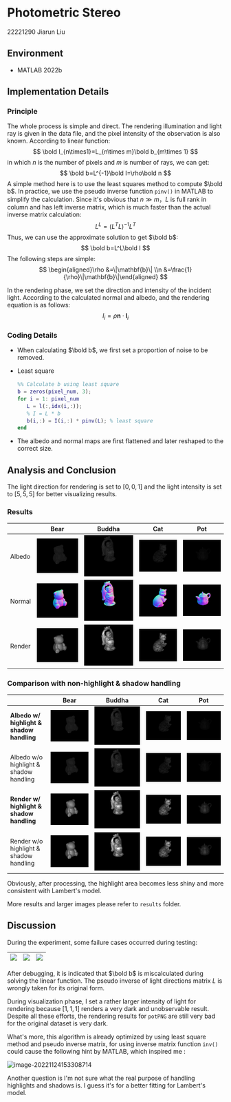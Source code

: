 # Photometric Stereo

22221290 Jiarun Liu

## Environment

* MATLAB 2022b

## Implementation Details

### Principle

The whole process is simple and direct. The rendering illumination and light ray is given in the data file, and the pixel intensity of the observation is also known. According to linear function:
$$
\bold I_{n\times1}=L_{n\times m}\bold b_{m\times 1}
$$
in which $n$ is the number of pixels and $m$ is number of rays, we can get:
$$
\bold b=L^{-1}\bold I=\rho\bold n
$$
A simple method here is to use the least squares method to compute $\bold b$. In practice, we use the pseudo inverse function `pinv()` in MATLAB to simplify the calculation. Since it's obvious that $n \gg m$，$L$ is full rank in column and has left inverse matrix, which is much faster than the actual inverse matrix calculation:
$$
L^L=(L^TL)^{-1}L^T
$$
Thus, we can use the approximate solution to get $\bold b$:
$$
\bold b=L^L\bold I
$$
The following steps are simple:
$$
\begin{aligned}\rho &=\|\mathbf{b}\| \\n &=\frac{1}{\rho}\|\mathbf{b}\|\end{aligned}
$$

In the rendering phase, we set the direction and intensity of the incident light. According to the calculated normal and albedo, and the rendering equation is as follows:
$$
I_i = \rho\boldsymbol n\cdot \boldsymbol l_i
$$

### Coding Details

* When calculating $\bold b$, we first set a proportion of noise to be removed. 

* Least square 

  ```matlab
  %% Calculate b using least square
  b = zeros(pixel_num, 3); 
  for i = 1: pixel_num
     L = l(:,idx(i,:)); 
     % I = L * b
     b(i,:) = I(i,:) * pinv(L); % least square
  end
  ```

* The albedo and normal maps are first flattened and later reshaped to the correct size.

## Analysis and Conclusion

The light direction for rendering is set to $[0,0,1]$ and the light intensity is set to $[5,5,5]$ for better visualizing results.

### Results

|        | Bear                                 | Buddha                                 | Cat                                 | Pot                                 |
| ------ | ------------------------------------ | -------------------------------------- | ----------------------------------- | ----------------------------------- |
| Albedo | ![](results/fine/bearPNG_Albedo.png) | ![](results\fine\buddhaPNG_Albedo.png) | ![](results/fine/catPNG_Albedo.png) | ![](results/fine/potPNG_Albedo.png) |
| Normal | ![](results/fine/bearPNG_Normal.png) | ![](results/fine/buddhaPNG_Normal.png) | ![](results/fine/catPNG_Normal.png) | ![](results/fine/potPNG_Normal.png) |
| Render | ![](results/fine/bearPNG_Render.png) | ![](results/fine/buddhaPNG_Render.png) | ![](results/fine/catPNG_Render.png) | ![](results/fine/potPNG_Render.png) |

### Comparison with non-highlight & shadow handling

|                                           | Bear                                 | Buddha                                 | Cat                                 | Pot                                 |
| ----------------------------------------- | ------------------------------------ | -------------------------------------- | ----------------------------------- | ----------------------------------- |
| **Albedo w/ highlight & shadow handling** | ![](results/fine/bearPNG_Albedo.png) | ![](results\fine\buddhaPNG_Albedo.png) | ![](results/fine/catPNG_Albedo.png) | ![](results/fine/potPNG_Albedo.png) |
| Albedo w/o highlight & shadow handling    | ![](results/wo/bearPNG_Albedo.png)   | ![](results\wo\buddhaPNG_Albedo.png)   | ![](results/wo/catPNG_Albedo.png)   | ![](results/wo/potPNG_Albedo.png)   |
| **Render w/ highlight & shadow handling** | ![](results/fine/bearPNG_Render.png) | ![](results/fine/buddhaPNG_Render.png) | ![](results/fine/catPNG_Render.png) | ![](results/fine/potPNG_Render.png) |
| Render w/o highlight & shadow handling    | ![](results/wo/bearPNG_Render.png)   | ![](results/wo/buddhaPNG_Render.png)   | ![](results/wo/catPNG_Render.png)   | ![](results/wo/potPNG_Render.png)   |

Obviously, after processing, the highlight area becomes less shiny and more consistent with Lambert's model.

More results and larger images please refer to `results` folder.

## Discussion

During the experiment, some failure cases occurred during testing:

| ![](results/wrong/bearPNG_Albedo.png) | ![](results/wrong/bearPNG_Normal.png) | ![](results/wrong/bearPNG_Render.png) |
| ------------------------------------- | ------------------------------------- | ------------------------------------- |

After debugging, it is indicated that $\bold b$ is miscalculated during solving the linear function. The pseudo inverse of light directions matrix $L$ is wrongly taken for its original form.

During visualization phase, I set a rather larger intensity of light for rendering because $[1,1,1]$ renders a very dark and unobservable result. Despite all these efforts, the rendering results for `potPNG` are still very bad for the original dataset is very dark.

What's more, this algorithm is already optimized by using least square method and pseudo inverse matrix, for using inverse matrix function `inv()` could cause the following hint by MATLAB, which inspired me :

![image-20221124153308714](C:\Users\10527\AppData\Roaming\Typora\typora-user-images\image-20221124153308714.png)

Another question is I'm not sure what the real purpose of handling highlights and shadows is. I guess it's for a better fitting for Lambert's model.
